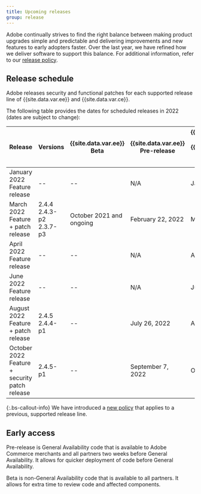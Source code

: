 ```yaml
---
title: Upcoming releases
group: release
---
```


Adobe continually strives to find the right balance between making product upgrades simple and predictable and delivering improvements and new features to early adopters faster. Over the last year, we have refined how we deliver software to support this balance. For additional information, refer to our [release policy]({{site.baseurl}}/release/policy/).

## Release schedule

Adobe releases security and functional patches for each supported release line of {{site.data.var.ee}} and {{site.data.var.ce}}.

The following table provides the dates for scheduled releases in 2022 (dates are subject to change):

| Release                                          | Versions                      | {{site.data.var.ee}} Beta | {{site.data.var.ee}} Pre-release | {{site.data.var.ee}} & {{site.data.var.ce}}<br>General Availability |
|--------------------------------------------------|-------------------------------|----------------------------|----------------------------------|---------------------------------------------------------------------|
| January 2022<br>Feature release                  | --                            | --                         | N/A                              | January 18, 2022                                                    |
| March 2022<br>Feature + patch release            | 2.4.4<br>2.4.3-p2<br>2.3.7-p3 | October 2021 and ongoing   | February 22, 2022                | March 8, 2022                                                       |
| April 2022<br>Feature release                    | --                            | --                         | N/A                              | April 26, 2022                                                      |
| June 2022<br>Feature release                     | --                            | --                         | N/A                              | June 21, 2022                                                       |
| August 2022<br>Feature + patch release           | 2.4.5<br>2.4.4-p1             | --                         | July 26, 2022                    | August 9, 2022                                                      |
| October 2022<br>Feature + security patch release | 2.4.5-p1                      | --                         | September 7, 2022                | October 11, 2022                                                    |

{:.bs-callout-info}
We have introduced a [new policy](https://magento.com/updated-lifecycle-policy-magento-releases) that applies to a previous, supported release line.

## Early access

Pre-release is General Availability code that is available to Adobe Commerce merchants and all partners two weeks before General Availability. It allows for quicker deployment of code before General Availability.

Beta is non-General Availability code that is available to all partners. It allows for extra time to review code and affected components.
